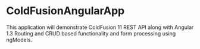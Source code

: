 # ColdFusionAngularApp
This application will demonstrate ColdFusion 11 REST API along with Angular 1.3 Routing and CRUD based functionality and form processing using ngModels.
